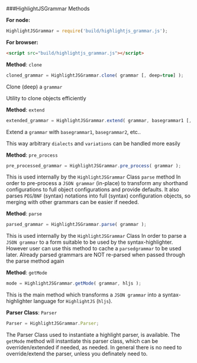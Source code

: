 

###HighlightJSGrammar Methods

__For node:__

```javascript
HighlightJSGrammar = require('build/highlightjs_grammar.js');
```

__For browser:__

```html
<script src="build/highlightjs_grammar.js"></script>
```




__Method__: `clone`

```javascript
cloned_grammar = HighlightJSGrammar.clone( grammar [, deep=true] );
```

Clone (deep) a `grammar`

Utility to clone objects efficiently
    


__Method__: `extend`

```javascript
extended_grammar = HighlightJSGrammar.extend( grammar, basegrammar1 [, basegrammar2, ..] );
```

Extend a `grammar` with `basegrammar1`, `basegrammar2`, etc..

This way arbitrary `dialects` and `variations` can be handled more easily
    


__Method__: `pre_process`

```javascript
pre_processed_grammar = HighlightJSGrammar.pre_process( grammar );
```

This is used internally by the `HighlightJSGrammar` Class `parse` method
In order to pre-process a `JSON grammar` (in-place) to transform any shorthand configurations to full object configurations and provide defaults.
It also parses `PEG`/`BNF` (syntax) notations into full (syntax) configuration objects, so merging with other grammars can be easier if needed.
    


__Method__: `parse`

```javascript
parsed_grammar = HighlightJSGrammar.parse( grammar );
```

This is used internally by the `HighlightJSGrammar` Class
In order to parse a `JSON grammar` to a form suitable to be used by the syntax-highlighter.
However user can use this method to cache a `parsedgrammar` to be used later.
Already parsed grammars are NOT re-parsed when passed through the parse method again
    


__Method__: `getMode`

```javascript
mode = HighlightJSGrammar.getMode( grammar, hljs );
```

This is the main method which transforms a `JSON grammar` into a syntax-highlighter language for `HighlightJS` (`hljs`).
    


__Parser Class__: `Parser`

```javascript
Parser = HighlightJSGrammar.Parser;
```

The Parser Class used to instantiate a highlight parser, is available.
The `getMode` method will instantiate this parser class, which can be overriden/extended if needed, as needed.
In general there is no need to override/extend the parser, unless you definately need to.
    